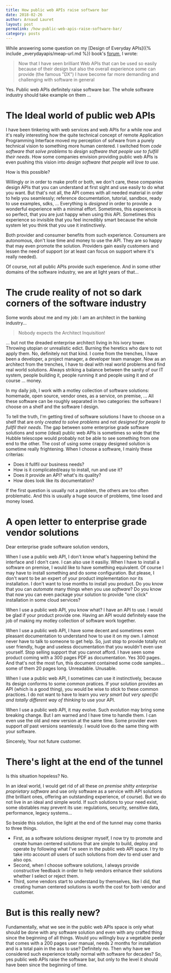 ```yaml
---
title: How public web APIs raise software bar
date: 2018-02-26
author: Arnaud Lauret
layout: post
permalink: /how-public-web-apis-raise-software-bar/
category: posts
---
```


While answering some question on my [Design of Everyday APIs]({% include _everydayapis/meap-url.md %}) book's [forum](https://forums.manning.com/posts/list/42828.page), I wrote:

> Now that I have seen brilliant Web APIs that can be used so easily because of their design but also the overall experience some can provide (the famous "DX") I have become far more demanding and challenging with software in general

Yes. Public web APIs definitely raise software bar. The whole software industry should take example on them ... <!--more-->

# The Ideal world of public web APIs

I have been tinkering with web services and web APIs for a while now and it's really interesting how the quite technical concept of remote Application Programming Interface moved my perception of sofware from a purely technical vision to something more human centered. I switched from _code software that solve problems_ to _design software that people use to fulfill their needs_. How some companies envision providing public web APIs is even pushing this vision into _design software that people will love to use_.

How is this possible?

Willingly or in order to make profit or both, we don't care, these companies design APIs that you can understand at first sight and use easily to do what you want. But that's not all, the API comes with all needed material in order to help you seamlessly; reference documentation, tutorial, sandbox, ready to use examples, sdks, ... Everything is _designed_ in order to provide a wonderful experience with a minimal effort. Sometimes, this experience is so perfect, that you are just happy when using this API. Sometimes this experience so invisible that you feel incredibly smart because the whole system let you think that you use it instinctively.

Both provider and consumer benefits from such experience. Consumers are autonomous, don't lose time and money to use the API. They are so happy that may even promote the solution. Providers gain easily customers and lessen the need of support (or at least can focus on support where it's really needed).

Of course, not all public APIs provide such experience. And in some other domains of the software industry, we are at light years of that...

# The crude reality of not so dark corners of the software industry

Some words about me and my job: I am an architect in the banking industry...

> Nobody expects the Architect Inquisition!

... but not the dreaded enterprise architect living in his ivory tower. Throwing utopian or unrealistic edict. Burning the heretics who dare to not apply them. No, definitely not that kind. I come from the trenches, I have been a developer, a project manager, a developer team manager. Now as an architect from the trenches, I have to deal with real world problems and find real world solutions. Always striking a balance between the sanity of our IT system, people building it, people running it and people using it and of course ... money.

In my daily job, I work with a motley collection of software solutions: homemade, open source, vendor ones, as a service, on premise, ... All these software can be roughly separated in two categories: the software I choose on a shelf and the software I design.

To tell the truth, I'm getting tired of software solutions I have to choose on a shelf that are only _created to solve problems_ and not _designed for people to fullfil their needs_.
The gap between some enterprise grade software solutions and some (ideal) public web APIs is sometimes so wide that the Hubble telescope would probably not be able to see something from one end to the other. The cost of using some crappy designed solution is sometime really frightening.
When I choose a software, I mainly these criterias:

- Does it fullfil our business needs?
- How is it complicated/easy to install, run and use it?
- Does it provide an API? what's its quality?
- How does look like its documentation?

If the first question is usually not a problem, the others are too often problematic. And this is usually a huge source of problems, time losed and money losed.

# A open letter to enterprise grade vendor solutions

Dear enterprise grade software solution vendors,

When I use a public web API, I don't know what's happening behind the interface and I don't care. I can also use it easiliy. When I have to install a software on premise, I would like to have something equivalent. Of course I may have to install something and do some configuration. But please, I don't want to be an expert of your product implementation nor its installation. I don't want to lose months to install you product. Do you know that you can _automate_ many things when you use _software_? Do you know that now you can even package your solution to provide "one click" installation in some cloud services? 

When I use a public web API, you know what? I have an API to use. I would be glad if your product provide one. Having an API would definitely ease the job of making my motley collection of software work together.

When I use a public web API, I have some decent and sometimes even pleasant documentation to understand how to use it on my own. I almost never have to talk to someone to get help. So, just stop to provide totally not user friendly, huge and useless documentation that you wouldn't even use yourself. Stop selling support that you cannot afford. I have seen some product coming with a 300 pages PDF as documentation. Yes 300 pages. And that's not the most fun, this document contained some code samples... some of them 20 pages long. Unreadable. Unusable.

When I use a public web API, I sometimes can use it instinctively, because its design conforms to some common pratices. If your solution provides an API (which is a good thing), you would be wise to stick to these common practices. I do not want to have to learn you _very smart but very specific and totally different way of thinking_ to use your API.

When I use a public web API, it may evolve. Such evolution may bring some breaking change. But I am warned and I have time to handle them. I can even use the old and new version at the same time. Some provider even support _all_ past versions seamlessly. I would love do the same thing with your software.

Sincerely,
Your not future customer.

# There's light at the end of the tunnel

Is this situation hopeless? No.

In an ideal world, I would get rid of all these _on premise shitty enterprise proprietary software_ and use only software as a service with API solutions (the brilliant ones, offering an outstanding experience, of course).
But we do not live in an ideal and simple world. If such solutions to your need exist, some obstables may prevent its use: regulations, security, sensitive data, performance, legacy systems...

So beside this solution, the light at the end of the tunnel may come thanks to three things.

- First, as a software solutions designer myself, I now try to promote and create human centered solutions that are simple to build, deploy and operate by following what I've seen in the public web API space. I try to take into account _all_ users of such solutions from dev to end user and also ops.
- Second, when I choose software solutions, I always provide constructive feedback in order to help vendors enhance their solutions whether I select or reject them.
- Third, some vendors start to understand by themselves, like I did, that creating human centered solutions is worth the cost for both vendor and customer.

# But is this really new? 

Fundamentally, what we see in the public web APIs space is only what should be done with any software solution and even with any crafted thing since the beginning of all things.
Would you willingly buy a vegetable peeler that comes with a 200 pages user manual, needs 2 months for installation and is a total pain in the ass to use?
Definitely no.
Then why have we considered such experience totally normal with software for decades?
So, yes public web APIs raise the software bar, but only to the level it should have been since the beginning of time.